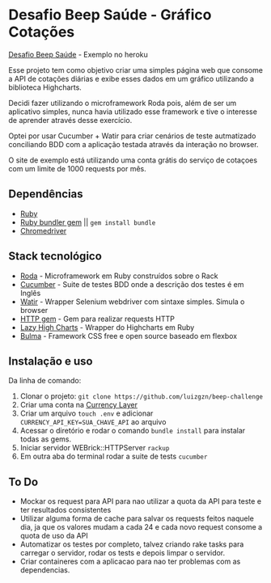 Desafio Beep Saúde - Gráfico Cotações
==================================

[Desafio Beep Saúde](https://beep-saude-challenge.herokuapp.com/) - Exemplo no heroku

Esse projeto tem como objetivo criar uma simples página web que consome a API de cotações diárias e exibe esses dados em um gráfico utilizando a biblioteca Highcharts.

Decidi fazer utilizando o microframework Roda pois, além de ser um aplicativo simples, nunca havia utilizado esse framework e tive o interesse de aprender através desse exercício.

Optei por usar Cucumber + Watir para criar cenários de teste autmatizado conciliando BDD com a aplicação testada através da interação no browser.

O site de exemplo está utilizando uma conta grátis do serviço de cotaçoes com um limite de 1000 requests por mês.

Dependências
------------
- [Ruby](https://www.ruby-lang.org/en/documentation/installation/)
- [Ruby bundler gem](http://bundler.io/) || `gem install bundle`
- [Chromedriver](http://chromedriver.storage.googleapis.com/index.html)

Stack tecnológico
---------

- [Roda](https://roda.jeremyevans.net/) - Microframework em Ruby construídos sobre o Rack
- [Cucumber](https://cucumber.io/) - Suite de testes BDD onde a descrição dos testes é em Inglês
- [Watir](http://watir.com/) - Wrapper Selenium webdriver com sintaxe simples. Simula o browser
- [HTTP gem](https://github.com/httprb/http) - Gem para realizar requests HTTP
- [Lazy High Charts](https://github.com/michelson/lazy_high_charts) - Wrapper do Highcharts em Ruby
- [Bulma](https://bulma.io/) - Framework CSS free e open source baseado em flexbox

Instalação e uso
--------------------
Da linha de comando:

1. Clonar o projeto: `git clone https://github.com/luizgzn/beep-challenge`
2. Criar uma conta na [Currency Layer](https://currencylayer.com/)
3. Criar um arquivo `touch .env` e adicionar `CURRENCY_API_KEY=SUA_CHAVE_API` ao arquivo
4. Acessar o diretório e rodar o comando `bundle install` para instalar todas as gems.
5. Iniciar servidor WEBrick::HTTPServer `rackup`
6. Em outra aba do terminal rodar a suite de tests `cucumber`

To Do
--------------------------
- Mockar os request para API para nao utilizar a quota da API para teste e ter resultados consistentes
- Utilizar alguma forma de cache para salvar os requests feitos naquele dia, ja que os valores mudam a cada 24 e cada novo request consome a quota de uso da API
- Automatizar os testes por completo, talvez criando rake tasks para carregar o servidor, rodar os tests e depois limpar o servidor.
- Criar containeres com a aplicacao para nao ter problemas com as dependencias.

